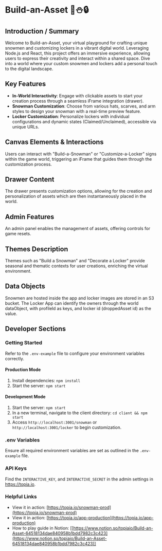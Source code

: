 # Build-an-Asset 🎩⛄🔒

## Introduction / Summary

Welcome to Build-an-Asset, your virtual playground for crafting unique snowmen and customizing lockers in a vibrant digital world. Leveraging Node.js and React, this project offers an immersive experience, allowing users to express their creativity and interact within a shared space. Dive into a world where your custom snowmen and lockers add a personal touch to the digital landscape.

## Key Features

- **In-World Interactivity**: Engage with clickable assets to start your creation process through a seamless iFrame integration (drawer).
- **Snowman Customization**: Choose from various hats, scarves, and arm styles to design your snowman with a real-time preview feature.
- **Locker Customization**: Personalize lockers with individual configurations and dynamic states (Claimed/Unclaimed), accessible via unique URLs.

## Canvas Elements & Interactions

Users can interact with "Build-a-Snowman" or "Customize-a-Locker" signs within the game world, triggering an iFrame that guides them through the customization process.

## Drawer Content

The drawer presents customization options, allowing for the creation and personalization of assets which are then instantaneously placed in the world.

## Admin Features

An admin panel enables the management of assets, offering controls for game resets.

## Themes Description

Themes such as "Build a Snowman" and "Decorate a Locker" provide seasonal and thematic contexts for user creations, enriching the virtual environment.

## Data Objects

Snowmen are hosted inside the app and locker images are stored in an S3 bucket. The Locker App can identify the owners through the world dataObject, with profileId as keys, and locker id (droppedAsset id) as the value.

## Developer Sections

### Getting Started

Refer to the `.env-example` file to configure your environment variables correctly.

#### Production Mode

1. Install dependencies: `npm install`
2. Start the server: `npm start`

#### Development Mode

1. Start the server: `npm start`
2. In a new terminal, navigate to the client directory: `cd client && npm start`
3. Access `http://localhost:3001/snowman` or `http://localhost:3001/locker` to begin customization.

### .env Variables

Ensure all required environment variables are set as outlined in the `.env-example` file.

### API Keys

Find the `INTERACTIVE_KEY`, and `INTERACTIVE_SECRET` in the admin settings in https://topia.io.

### Helpful Links

- View it in action: [https://topia.io/snowman-prod](https://topia.io/snowman-prod)
- View it in action: [https://topia.io/app-production](https://topia.io/app-production)
- How to play guide in Notion: [[https://www.notion.so/topiaio/Build-an-Asset-64518134dae840958b1bdd7982c3c423](https://www.notion.so/topiaio/Build-an-Asset-64518134dae840958b1bdd7982c3c423)]
